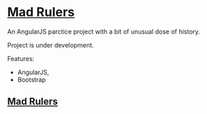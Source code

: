 # [Mad Rulers](https://marcin-wiglusz.github.io/Mad-Rulers/)

An AngularJS parctice project with a bit of unusual dose of history.

Project is under development.

Features:
* AngularJS,
* Bootstrap

## [Mad Rulers](https://marcin-wiglusz.github.io/Mad-Rulers/)
